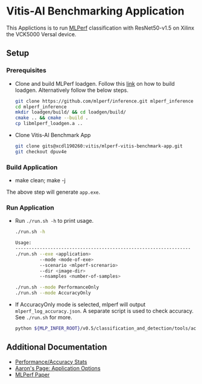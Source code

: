 # Vitis-AI Benchmarking Application

This Applictions is to run [MLPerf]() classification with ResNet50-v1.5 on Xilinx the VCK5000 Versal device. 

## Setup

### Prerequisites

- Clone and build MLPerf loadgen. Follow this [link](https://github.com/mlperf/inference/blob/master/loadgen/README_BUILD.md) on how to build loadgen. Alternatively follow the below steps.
    ```sh
    git clone https://github.com/mlperf/inference.git mlperf_inference
    cd mlperf_inference
    mkdir loadgen/build/ && cd loadgen/build/
    cmake .. && cmake --build .
    cp libmlperf_loadgen.a ..
    ```
- Clone Vitis-AI Benchmark App
    ```sh
    git clone gits@xcdl190260:vitis/mlperf-vitis-benchmark-app.git
    git checkout dpuv4e
    ```

### Build Application

- make clean; make -j

The above step will generate `app.exe`. 

### Run Application

- Run `./run.sh -h` to print usage.
    ```sh
    ./run.sh -h

    Usage:
    -----------------------------------------------------------------
    ./run.sh --exe <application>
             --mode <mode-of-exe>
             --scenario <mlperf-screnario>
             --dir <image-dir>
             --nsamples <number-of-samples>

    ./run.sh --mode PerformanceOnly
    ./run.sh --mode AccuracyOnly 
    ```
- If AccuracyOnly mode is selected, mlperf will output `mlperf_log_accuracy.json`. A separate script is used to check accuracy. See `./run.sh` for more.

    ```sh
    python ${MLP_INFER_ROOT}/v0.5/classification_and_detection/tools/accuracy-imagenet.py --imagenet-val-file=${DIRECTORY}/val_map.txt --mlperf-accuracy-file=mlperf_log_accuracy.json
    ```

## Additional Documentation

- [Performance/Accuracy Stats](https://confluence.xilinx.com/display/XSW/DPUv1+on+MLPerf)
- [Aaron's Page: Application Options](https://confluence.xilinx.com/display/~aaronn/Vitis+MLPerf+benchmarking+app)
- [MLPerf Paper](https://arxiv.org/pdf/1911.02549.pdf)
